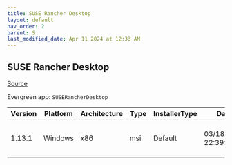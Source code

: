 ```yaml
---
title: SUSE Rancher Desktop
layout: default
nav_order: 2
parent: S
last_modified_date: Apr 11 2024 at 12:33 AM
---
```


## SUSE Rancher Desktop

[Source](https://rancherdesktop.io/)

Evergreen app: `SUSERancherDesktop`

| Version | Platform | Architecture | Type | InstallerType | Date                | Size      | URI                                                                                                                                                                                                                            |
| ------- | -------- | ------------ | ---- | ------------- | ------------------- | --------- | ------------------------------------------------------------------------------------------------------------------------------------------------------------------------------------------------------------------------------ |
| 1.13.1  | Windows  | x86          | msi  | Default       | 03/18/2024 22:39:20 | 617627648 | [https://github.com/rancher-sandbox/rancher-desktop/releases/download/v1.13.1/Rancher.Desktop.Setup.1.13.1.msi](https://github.com/rancher-sandbox/rancher-desktop/releases/download/v1.13.1/Rancher.Desktop.Setup.1.13.1.msi) |
